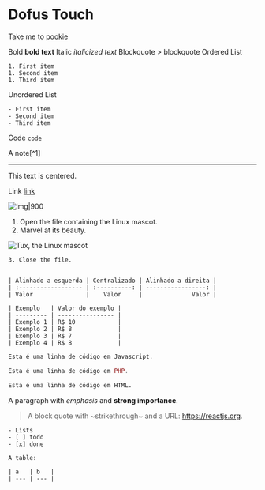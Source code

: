 # Dofus Touch

Take me to [pookie](#pookie)

Bold **bold text**
Italic _italicized text_
Blockquote > blockquote
Ordered List

```
1. First item
1. Second item
1. Third item
```

Unordered List

```
- First item
- Second item
- Third item
```

Code `code`

A note[^1]

---

This text is centered.

Link [link](https://www.example.com)

![img|900](../posts/imgs/images.jpg)

1. Open the file containing the Linux mascot.
2. Marvel at its beauty.

![Tux, the Linux mascot](../posts/imgs/images.jpg)

```
3. Close the file.
```

```

| Alinhado a esquerda | Centralizado | Alinhado a direita |
| :------------------ | :----------: | -----------------: |
| Valor               |    Valor     |              Valor |

| Exemplo   | Valor do exemplo |
| --------- | ---------------- |
| Exemplo 1 | R$ 10            |
| Exemplo 2 | R$ 8             |
| Exemplo 3 | R$ 7             |
| Exemplo 4 | R$ 8             |

```

```javascript
Esta é uma linha de código em Javascript.
```

```php
Esta é uma linha de código em PHP.
```

```html
Esta é uma linha de código em HTML.
```

A paragraph with _emphasis_ and **strong importance**.

> A block quote with ~strikethrough~ and a URL: https://reactjs.org.

```
- Lists
- [ ] todo
- [x] done
```

```
A table:

| a   | b   |
| --- | --- |
```
